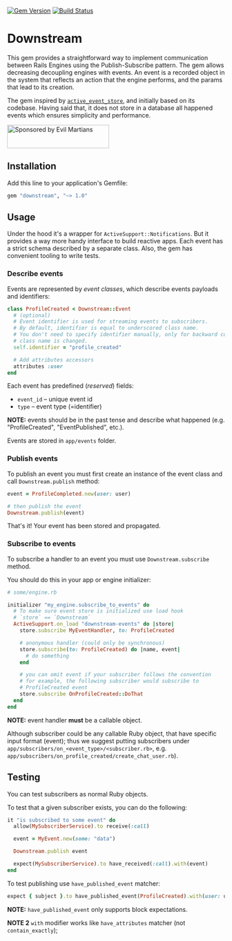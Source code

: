 [![Gem Version](https://badge.fury.io/rb/downstream.svg)](https://badge.fury.io/rb/downstream)
[![Build Status](https://github.com/bibendi/downstream/workflows/Ruby/badge.svg?branch=master)](https://github.com/bibendi/downstream/actions?query=branch%3Amaster)

# Downstream

This gem provides a straightforward way to implement communication between Rails Engines using the Publish-Subscribe pattern. The gem allows decreasing decoupling engines with events. An event is a recorded object in the system that reflects an action that the engine performs, and the params that lead to its creation.

The gem inspired by [`active_event_store`](https://github.com/palkan/active_event_store), and initially based on its codebase. Having said that, it does not store in a database all happened events which ensures simplicity and performance.

<a href="https://evilmartians.com/?utm_source=bibendi-downstream">
<img src="https://evilmartians.com/badges/sponsored-by-evil-martians.svg" alt="Sponsored by Evil Martians" width="236" height="54"></a>

## Installation

Add this line to your application's Gemfile:

```ruby
gem "downstream", "~> 1.0"
```

## Usage

Under the hood it's a wrapper for `ActiveSupport::Notifications`. But it provides a way more handy interface to build reactive apps. Each event has a strict schema described by a separate class. Also, the gem has convenient tooling to write tests.

### Describe events

Events are represented by _event classes_, which describe events payloads and identifiers:

```ruby
class ProfileCreated < Downstream::Event
  # (optional)
  # Event identifier is used for streaming events to subscribers.
  # By default, identifier is equal to underscored class name.
  # You don't need to specify identifier manually, only for backward compatibility when
  # class name is changed.
  self.identifier = "profile_created"

  # Add attributes accessors
  attributes :user
end
```

Each event has predefined (_reserved_) fields:
- `event_id` – unique event id
- `type` – event type (=identifier)

**NOTE:** events should be in the past tense and describe what happened (e.g. "ProfileCreated", "EventPublished", etc.).

Events are stored in `app/events` folder.

### Publish events

To publish an event you must first create an instance of the event class and call `Downstream.publish` method:

```ruby
event = ProfileCompleted.new(user: user)

# then publish the event
Downstream.publish(event)
```

That's it! Your event has been stored and propagated.

### Subscribe to events

To subscribe a handler to an event you must use `Downstream.subscribe` method.

You should do this in your app or engine initializer:

```ruby
# some/engine.rb

initializer "my_engine.subscribe_to_events" do
  # To make sure event store is initialized use load hook
  # `store` == `Downstream`
  ActiveSupport.on_load "downstream-events" do |store|
    store.subscribe MyEventHandler, to: ProfileCreated

    # anonymous handler (could only be synchronous)
    store.subscribe(to: ProfileCreated) do |name, event|
      # do something
    end

    # you can omit event if your subscriber follows the convention
    # for example, the following subscriber would subscribe to
    # ProfileCreated event
    store.subscribe OnProfileCreated::DoThat
  end
end
```

**NOTE:** event handler **must** be a callable object.

Although subscriber could be any callable Ruby object, that have specific input format (event); thus we suggest putting subscribers under `app/subscribers/on_<event_type>/<subscriber.rb>`, e.g. `app/subscribers/on_profile_created/create_chat_user.rb`).

## Testing

You can test subscribers as normal Ruby objects.

To test that a given subscriber exists, you can do the following:

```ruby
it "is subscribed to some event" do
  allow(MySubscriberService).to receive(:call)

  event = MyEvent.new(some: "data")

  Downstream.publish event

  expect(MySubscriberService).to have_received(:call).with(event)
end
```

To test publishing use `have_published_event` matcher:

```ruby
expect { subject }.to have_published_event(ProfileCreated).with(user: user)
```

**NOTE:** `have_published_event` only supports block expectations.

**NOTE 2** `with` modifier works like `have_attributes` matcher (not `contain_exactly`);
